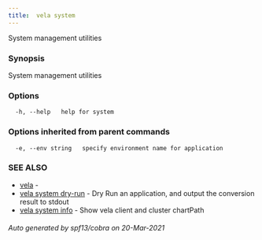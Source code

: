 ```yaml
---
title:  vela system
---
```


System management utilities

### Synopsis

System management utilities

### Options

```
  -h, --help   help for system
```

### Options inherited from parent commands

```
  -e, --env string   specify environment name for application
```

### SEE ALSO

* [vela](vela)	 - 
* [vela system dry-run](vela_system_dry-run)	 - Dry Run an application, and output the conversion result to stdout
* [vela system info](vela_system_info)	 - Show vela client and cluster chartPath

###### Auto generated by spf13/cobra on 20-Mar-2021
